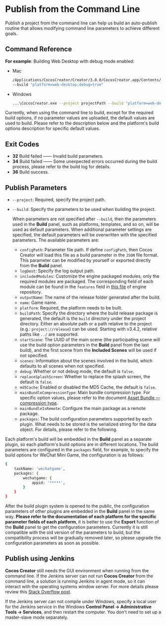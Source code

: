 # Publish from the Command Line

Publish a project from the command line can help us build an auto-publish routine that allows modifying command line parameters to achieve different goals.

## Command Reference

**For example**: Building Web Desktop with debug mode enabled:

- Mac

  ```bash
  /Applications/CocosCreator/Creator/3.0.0/CocosCreator.app/Contents/MacOS/CocosCreator --project projectPath
  --build "platform=web-desktop;debug=true"
  ```

- Windows

  ```bash
  ...\CocosCreator.exe --project projectPath --build "platform=web-desktop;debug=true"
  ```

Currently, when using the command line to build, except for the required build options, if no parameter values are uploaded, the default values are used to build. Please refer to the description below and the platform's build options description for specific default values.

## Exit Codes

- **32** Build failed —— Invalid build parameters.
- **34** Build failed —— Some unexpected errors occurred during the build process, please refer to the build log for details.
- **36** Build success.

## Publish Parameters

- `--project`: Required, specify the project path.

- `--build`: Specify the parameters to be used when building the project.

  When parameters are not specified after `--build`, then the parameters used in the **Build** panel, such as platforms, templates, and so on, will be used as default parameters. When additional parameter settings are specified, the default parameters will be overwritten with the specified parameters. The available parameters are:

    - `configPath`: Parameter file path. If define `configPath`, then Cocos Creator will load this file as a build parameter in the `JSON` file format. This parameter can be modified by yourself or exported directly from the **Build** panel.
    - `logDest`: Specify the log output path.
    - `includedModules`: Customize the engine packaged modules, only the required modules are packaged. The corresponding field of each module can be found in the `features` field in [this file](https://github.com/cocos-creator/engine/blob/3d/cc.config.json) of engine repository.
    - `outputName`: The name of the release folder generated after the build.
    - `name`: Game name.
    - `platform`: Required, the platform needs to be built.
    - `buildPath`: Specify the directory where the build release package is generated, the default is the `build` directory under the project directory. Either an absolute path or a path relative to the project (e.g.: `project://release`) can be used. Starting with v3.4.2, relative paths like `../` are supported.
    - `startScene`: The UUID of the main scene (the participating scene will use the build option parameters in the **Build** panel from the last build), and the first scene from the **Included Scenes** will be used if not specified.
    - `scenes`: Information about the scenes involved in the build, which defaults to all scenes when not specified.
    - `debug`: Whether or not debug mode, the default is `false`.
    - `replaceSplashScreen`: Whether to replace the splash screen, the default is `false`.
    - `md5Cache`: Enabled or disabled the MD5 Cache, the default is `false`.
    - `mainBundleCompressionType`: Main bundle compression type. For specific option values, please refer to the document [Asset Bundle — compression type](../../asset/bundle.md##compression-type).
    - `mainBundleIsRemote`: Configure the main package as a remote package.
    - `packages`: The build configuration parameters supported by each plugin. What needs to be stored is the serialized string for the data object. For details, please refer to the following.

Each platform's build will be embedded in the **Build** panel as a separate plugin, so each platform's build options are in different locations. The build parameters are configured in the `packages` field, for example, to specify the build options for WeChat Mini Game, the configuration is as follows:

```bash
{
    taskName: 'wechatgame',
    packages: {
        wechatgame: {
            appid: '*****',
        }
    }
}
```

After the build plugin system is opened to the public, the configuration parameters of other plugins are embedded in the **Build** panel in the same way. **Please refer to the documentation of each platform for the specific parameter fields of each platform**, it is better to use the **Export** function of the **Build** panel to get the configuration parameters. Currently it is still compatible with the old version of the parameters to build, but the compatibility process will be gradually removed later, so please upgrade the configuration parameters as soon as possible.

## Publish using Jenkins

**Cocos Creator** still needs the GUI environment when running from the command line. If the Jenkins server can not run **Cocos Creator** from the command line, a solution is running Jenkins in agent mode, so it can interact with the operating systems window server. For more details please review this [Stack Overflow post](https://stackoverflow.com/questions/13966595/build-unity-project-with-jenkins-failed).

If the Jenkins server can not compile under Windows, specify a local user for the Jenkins service in the Windows **Control Panel -> Administrative Tools -> Services**, and then restart the computer. You don't need to set up a master-slave mode separately.
